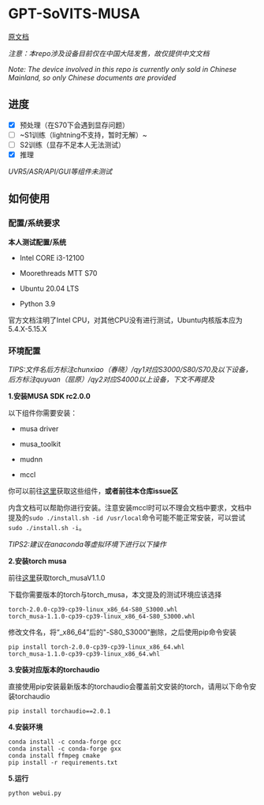 # GPT-SoVITS-MUSA

[原文档](./README.md)

*注意：本repo涉及设备目前仅在中国大陆发售，故仅提供中文文档*

*Note: The device involved in this repo is currently only sold in Chinese Mainland, so only Chinese documents are provided*

## 进度

- [x] 预处理（在S70下会遇到显存问题）
- [ ] ~S1训练（lightning不支持，暂时无解）~
- [ ] S2训练（显存不足本人无法测试）
- [x] 推理

*UVR5/ASR/API/GUI等组件未测试*

## 如何使用

### 配置/系统要求

**本人测试配置/系统**
 
 - Intel CORE i3-12100
 
 - Moorethreads MTT S70

 - Ubuntu 20.04 LTS
 
 - Python 3.9
 
官方文档注明了Intel CPU，对其他CPU没有进行测试，Ubuntu内核版本应为5.4.X-5.15.X

### 环境配置

*TIPS:文件名后方标注chunxiao（春晓）/qy1对应S3000/S80/S70及以下设备，后方标注quyuan（屈原）/qy2对应S4000以上设备，下文不再提及*

**1.安装MUSA SDK rc2.0.0**

以下组件你需要安装：

 - musa driver
 
 - musa_toolkit
 
 - mudnn
 
 - mccl
 
你可以前往[这里](https://developer.mthreads.com/sdk/download/musa?equipment=&os=Ubuntu&driverVersion=&version=)获取这些组件，**或者前往本仓库issue区**

内含文档可以帮助你进行安装。注意安装mccl时可以不理会文档中要求，文档中提及的`sudo ./install.sh -id /usr/local`命令可能不能正常安装，可以尝试`sudo ./install.sh -i`。

*TIPS2:建议在anaconda等虚拟环境下进行以下操作*

**2.安装torch musa**

前往[这里](https://github.com/MooreThreads/torch_musa/releases/tag/v1.1.0)获取torch_musaV1.1.0

下载你需要版本的torch与torch_musa，本文提及的测试环境应该选择

```
torch-2.0.0-cp39-cp39-linux_x86_64-S80_S3000.whl
torch_musa-1.1.0-cp39-cp39-linux_x86_64-S80_S3000.whl
```

修改文件名，将“_x86_64”后的"-S80_S3000"删除，之后使用pip命令安装

```
pip install torch-2.0.0-cp39-cp39-linux_x86_64.whl
torch_musa-1.1.0-cp39-cp39-linux_x86_64.whl
```

**3.安装对应版本的torchaudio**

直接使用pip安装最新版本的torchaudio会覆盖前文安装的torch，请用以下命令安装torchaudio

```
pip install torchaudio==2.0.1
```

**4.安装环境**

```
conda install -c conda-forge gcc
conda install -c conda-forge gxx
conda install ffmpeg cmake
pip install -r requirements.txt
```

**5.运行**

```
python webui.py
```